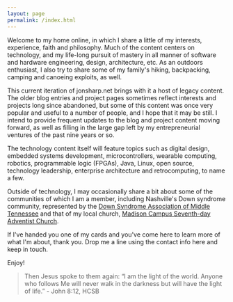 ```yaml
---
layout: page
permalink: /index.html
---
```

Welcome to my home online, in which I share a little of my interests, experience, 
faith and philosophy.  Much of the content centers on technology, and my life-long 
pursuit of mastery in all manner of software and hardware engineering, design, 
architecture, etc.  As an outdoors enthusiast, I also try to share some of my 
family's hiking, backpacking, camping and canoeing exploits, as well.

This current iteration of jonsharp.net brings with it a host of legacy content.  
The older blog entries and project pages sometimes reflect interests and projects long 
since abandoned, but some of this content was once very popular and useful to a 
number of people, and I hope that it may be still.  I intend to provide frequent 
updates to the blog and project content moving forward, as well as filling in the 
large gap left by my entrepreneurial ventures of the past nine years or so. 

The technology content itself will feature topics such as digital design, embedded 
systems development, microcontrollers, wearable computing, robotics, programmable 
logic (FPGAs), Java, Linux, open source, technology leadership, enterprise architecture 
and retrocomputing, to name a few.

Outside of technology, I may occasionally share a bit about some of the communities of
which I am a member, including Nashville's Down syndrome community, represented by the
[Down Syndrome Association of Middle Tennessee](http://somethingextra.org) and that of
my local church, [Madison Campus Seventh-day Adventist Church](http://madisoncampus.org).

If I've handed you one of my cards and you've come here to learn more of what I'm
about, thank you.  Drop me a line using the contact info here and keep in touch.

Enjoy!

> Then Jesus spoke to them again: “I am the light of the world. Anyone who follows Me
> will never walk in the darkness but will have the light of life.” - John 8:12, HCSB
